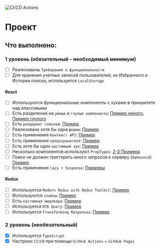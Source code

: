 ![CI/CD Actions](https://github.com/vladosrus/aston-react-project/actions/workflows/actions.yml/badge.svg?event=push)

# Проект

## Что выполнено:

### 1 уровень (обязательный - необходимый минимум)

- [ ] Реализованы `Требования к функциональности`
- [ ] Для хранения учетных записей пользователей, их Избранного и Истории поиска, используется `LocalStorage`

#### React

- [ ] Используются функциональные компоненты c хуками в приоритете над классовыми
- [ ] Есть разделение на `умные` и `глупые компоненты`: [Пример умного](https://github.com/), [Пример глупого](https://github.com/)
- [ ] Есть `рендеринг списков`: [Пример](https://github.com/)
- [ ] Реализована хотя бы одна `форма`: [Пример](https://github.com/)
- [ ] Есть применение `Контекст API`: [Пример](https://github.com/)
- [ ] Есть применение `предохранителя`: [Пример](https://github.com/)
- [ ] Есть хотя бы один `кастомный хук`: [Пример](https://github.com/)
- [ ] Несколько компонентов используют `PropTypes`: [2-3 Примера](https://github.com/)
- [ ] Поиск не должен триггерить много запросов к серверу (`debounce`): [Пример](https://github.com/)
- [ ] Есть применение `lazy + Suspense`: [Примеры](https://github.com/)

#### Redux

- [ ] Используется `Modern Redux with Redux Toolkit`: [Пример](https://github.com/)
- [ ] Используются `слайсы`: [Пример](https://github.com/)
- [ ] Есть `кастомная мидлвара`: [Пример](https://github.com/)
- [ ] Используется `RTK Query`: [Пример](https://github.com/)
- [ ] Используется `Transforming Responses`: [Пример](https://github.com/)

### 2 уровень (необязательный)

- [x] Используется `TypeScript`
- [x] Настроен `CI/CD` при помощи `GitHub Actions` + `GitHub Pages`
